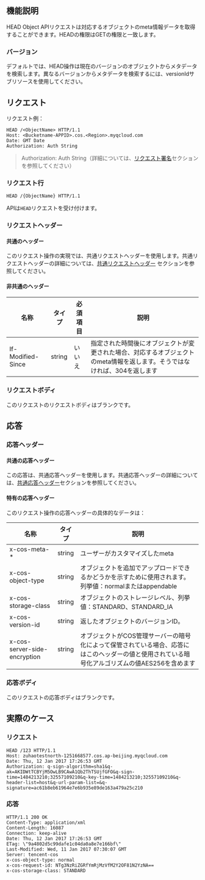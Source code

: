 ## 機能説明
HEAD Object APIリクエストは対応するオブジェクトのmeta情報データを取得することができます。HEADの権限はGETの権限と一致します。

### バージョン

デフォルトでは、HEAD操作は現在のバージョンのオブジェクトからメタデータを検索します。異なるバージョンからメタデータを検索するには、versionIdサブリソースを使用してください。

## リクエスト
リクエスト例：
```
HEAD /<ObjectName> HTTP/1.1
Host: <Bucketname-APPID>.cos.<Region>.myqcloud.com
Date: GMT Date
Authorization: Auth String
```

> Authorization: Auth String（詳細については、[リクエスト署名](https://intl.cloud.tencent.com/document/product/436/7778)セクションを参照してください）

### リクエスト行

```
HEAD /{ObjectName} HTTP/1.1
```

APIは`HEAD`リクエストを受け付けます。


### リクエストヘッダー

#### 共通のヘッダー

このリクエスト操作の実現では、共通リクエストヘッダーを使用します。共通リクエストヘッダーの詳細については、[共通リクエストヘッダー](https://cloud.tencent.com/document/product/436/7728 "公共请求头部") セクションを参照してください。

#### 非共通のヘッダー

名称|タイプ|必須項目|説明
---|---|---|---
If-Modified-Since|string|いいえ|指定された時間後にオブジェクトが変更された場合、対応するオブジェクトのmeta情報を返します。そうではなければ、304を返します


### リクエストボディ
このリクエストのリクエストボディはブランクです。
## 応答
### 応答ヘッダー

#### 共通の応答ヘッダー

この応答は、共通応答ヘッダーを使用します。共通応答ヘッダーの詳細については、[共通応答ヘッダー](https://cloud.tencent.com/document/product/436/7729 "公共响应头部")セクションを参照してください。

#### 特有の応答ヘッダー

このリクエスト操作の応答ヘッダーの具体的なデータは：

|名称|タイプ|説明|
|---|---|---|
|x-cos-meta- *|string|ユーザーがカスタマイズしたmeta|
|x-cos-object-type|string|オブジェクトを追加でアップロードできるかどうかを示すために使用されます。列挙値：normalまたはappendable|
|x-cos-storage-class|string|オブジェクトのストレージレベル、列挙値：STANDARD、STANDARD_IA|
|x-cos-version-id|string|返したオブジェクトのバージョンID。|
|x-cos-server-side​-encryption|string|オブジェクトがCOS管理サーバーの暗号化によって保管されている場合、応答にはこのヘッダーの値と使用されている暗号化アルゴリズムの値AES256を含めます|


### 応答ボディ
このリクエストの応答ボディはブランクです。

## 実際のケース

### リクエスト

```
HEAD /123 HTTP/1.1
Host: zuhaotestnorth-1251668577.cos.ap-beijing.myqcloud.com
Date: Thu, 12 Jan 2017 17:26:53 GMT
Authorization: q-sign-algorithm=sha1&q-ak=AKIDWtTCBYjM5OwLB9CAwA1Qb2ThTSUjfGFO&q-sign-time=1484213210;32557109210&q-key-time=1484213210;32557109210&q-header-list=host&q-url-param-list=&q-signature=ac61b8eb61964e7e6b935e89de163a479a25c210
```

### 応答

```
HTTP/1.1 200 OK
Content-Type: application/xml
Content-Length: 16087
Connection: keep-alive
Date: Thu, 12 Jan 2017 17:26:53 GMT
ETag: \"9a4802d5c99dafe1c04da0a8e7e166bf\"
Last-Modified: Wed, 11 Jan 2017 07:30:07 GMT
Server: tencent-cos
x-cos-object-type: normal
x-cos-request-id: NTg3NzRiZGRfYmRjMzVfM2Y2OF81N2YzNA==
x-cos-storage-class: STANDARD
```



